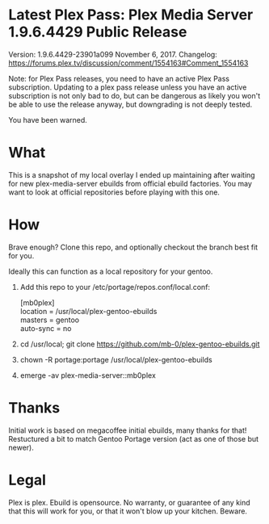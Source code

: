 # Latest Plex Pass: Plex Media Server 1.9.6.4429 Public Release
Version: 1.9.6.4429-23901a099 November 6, 2017.
Changelog: https://forums.plex.tv/discussion/comment/1554163#Comment_1554163

Note: for Plex Pass releases, you need to have an active Plex Pass subscription.
Updating to a plex pass release unless you have an active subscription is not only bad to do, but can be dangerous as likely you won't be able to use the release anyway, but downgrading is not deeply tested.

You have been warned.

# What
This is a snapshot of my local overlay I ended up maintaining after waiting for new plex-media-server ebuilds from official ebuild factories.
You may want to look at official repositories before playing with this one. 

# How
Brave enough?
Clone this repo, and optionally checkout the branch best fit for you.

Ideally this can function as a local repository for your gentoo.

1. Add this repo to your /etc/portage/repos.conf/local.conf:

   [mb0plex]  
   location = /usr/local/plex-gentoo-ebuilds  
   masters = gentoo  
   auto-sync = no  

2. cd /usr/local; git clone https://github.com/mb-0/plex-gentoo-ebuilds.git
3. chown -R portage:portage /usr/local/plex-gentoo-ebuilds
4. emerge -av plex-media-server::mb0plex

# Thanks
Initial work is based on megacoffee initial ebuilds, many thanks for that!
Restuctured a bit to match Gentoo Portage version (act as one of those but newer).

# Legal
Plex is plex.
Ebuild is opensource.
No warranty, or guarantee of any kind that this will work for you, or that it won't blow up your kitchen. Beware.
